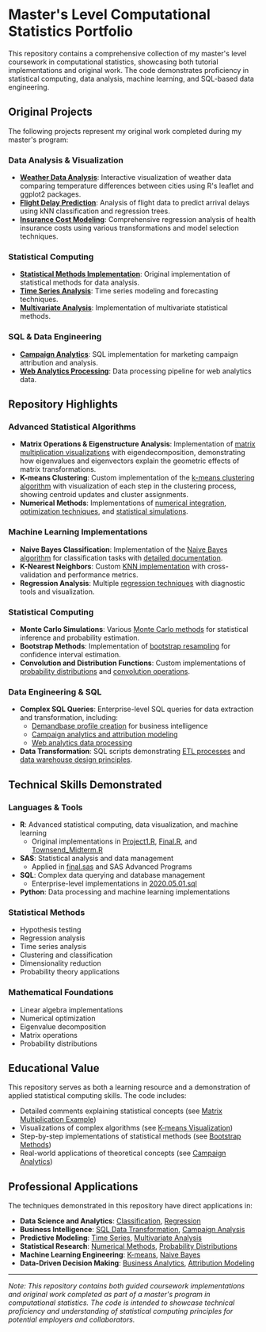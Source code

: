 # Master's Level Computational Statistics Portfolio

This repository contains a comprehensive collection of my master's level coursework in computational statistics, showcasing both tutorial implementations and original work. The code demonstrates proficiency in statistical computing, data analysis, machine learning, and SQL-based data engineering.

## Original Projects

The following projects represent my original work completed during my master's program:

### Data Analysis & Visualization
- **[Weather Data Analysis](Townsend_Scarlett_Stat6610_project1.R)**: Interactive visualization of weather data comparing temperature differences between cities using R's leaflet and ggplot2 packages.
- **[Flight Delay Prediction](Project1.R)**: Analysis of flight data to predict arrival delays using kNN classification and regression trees.
- **[Insurance Cost Modeling](Final.R)**: Comprehensive regression analysis of health insurance costs using various transformations and model selection techniques.

### Statistical Computing
- **[Statistical Methods Implementation](Townsend_Scarlett_Stat6610_hw4.R)**: Original implementation of statistical methods for data analysis.
- **[Time Series Analysis](Townsend_Scarlett_Stat6610_hw8.R)**: Time series modeling and forecasting techniques.
- **[Multivariate Analysis](Townsend_Scarlett_Stat6610_hw9.R)**: Implementation of multivariate statistical methods.

### SQL & Data Engineering
- **[Campaign Analytics](2020.08.16%20Campaign%20Touches%20Streamlined.sql)**: SQL implementation for marketing campaign attribution and analysis.
- **[Web Analytics Processing](02_Sign_Web_Data%20v1.1.sql)**: Data processing pipeline for web analytics data.

## Repository Highlights

### Advanced Statistical Algorithms
- **Matrix Operations & Eigenstructure Analysis**: Implementation of [matrix multiplication visualizations](MatrixMultandEigenstructure.R) with eigendecomposition, demonstrating how eigenvalues and eigenvectors explain the geometric effects of matrix transformations.
- **K-means Clustering**: Custom implementation of the [k-means clustering algorithm](Kmeans.R) with visualization of each step in the clustering process, showing centroid updates and cluster assignments.
- **Numerical Methods**: Implementations of [numerical integration](Numerical%20Issues.R), [optimization techniques](optimCIs.R), and [statistical simulations](adapt.gauss10.R).

### Machine Learning Implementations
- **Naive Bayes Classification**: Implementation of the [Naive Bayes algorithm](NaiveBayes%20-%20HW%20%233.R) for classification tasks with [detailed documentation](NaiveBayes.docx).
- **K-Nearest Neighbors**: Custom [KNN implementation](KmeansTests.R) with cross-validation and performance metrics.
- **Regression Analysis**: Multiple [regression techniques](regressionmidterm.R) with diagnostic tools and visualization.

### Statistical Computing
- **Monte Carlo Simulations**: Various [Monte Carlo methods](permutation_sim.R) for statistical inference and probability estimation.
- **Bootstrap Methods**: Implementation of [bootstrap resampling](prob10.29boot.R) for confidence interval estimation.
- **Convolution and Distribution Functions**: Custom implementations of [probability distributions](Convolution.R) and [convolution operations](Intro%20to%20Probability.R).

### Data Engineering & SQL
- **Complex SQL Queries**: Enterprise-level SQL queries for data extraction and transformation, including:
  - [Demandbase profile creation](01_Demandbase_Profile.sql) for business intelligence
  - [Campaign analytics and attribution modeling](2020.08.16%20Campaign%20Touches%20Streamlined.sql)
  - [Web analytics data processing](02_Sign_Web_Data%20v1.1.sql)
- **Data Transformation**: SQL scripts demonstrating [ETL processes](weekly_script_business_moves_bkp.sql) and [data warehouse design principles](cstack.sql).

## Technical Skills Demonstrated

### Languages & Tools
- **R**: Advanced statistical computing, data visualization, and machine learning
  - Original implementations in [Project1.R](Project1.R), [Final.R](Final.R), and [Townsend_Midterm.R](Townsend_Midterm.R)
- **SAS**: Statistical analysis and data management
  - Applied in [final.sas](final.sas) and SAS Advanced Programs
- **SQL**: Complex data querying and database management
  - Enterprise-level implementations in [2020.05.01.sql](2020.05.01.sql)
- **Python**: Data processing and machine learning implementations

### Statistical Methods
- Hypothesis testing
- Regression analysis
- Time series analysis
- Clustering and classification
- Dimensionality reduction
- Probability theory applications

### Mathematical Foundations
- Linear algebra implementations
- Numerical optimization
- Eigenvalue decomposition
- Matrix operations
- Probability distributions

## Educational Value

This repository serves as both a learning resource and a demonstration of applied statistical computing skills. The code includes:

- Detailed comments explaining statistical concepts (see [Matrix Multiplication Example](MatrixMultandEigenstructure.R))
- Visualizations of complex algorithms (see [K-means Visualization](Kmeans.R))
- Step-by-step implementations of statistical methods (see [Bootstrap Methods](prob10.29boot.R))
- Real-world applications of theoretical concepts (see [Campaign Analytics](2020.08.16%20Campaign%20Touches%20Streamlined.sql))

## Professional Applications

The techniques demonstrated in this repository have direct applications in:

- **Data Science and Analytics**: [Classification](TestEnvironmentDetectMisclass.R), [Regression](regressionmidterm.R)
- **Business Intelligence**: [SQL Data Transformation](2020.05.01.sql), [Campaign Analysis](2020.08.16%20Campaign%20Touches%20Streamlined.sql)
- **Predictive Modeling**: [Time Series](timeseries.R), [Multivariate Analysis](mvn.R)
- **Statistical Research**: [Numerical Methods](Numerical%20Issues.R), [Probability Distributions](Convolution.R)
- **Machine Learning Engineering**: [K-means](Kmeans.R), [Naive Bayes](NaiveBayes%20-%20HW%20%233.R)
- **Data-Driven Decision Making**: [Business Analytics](2020.08.17%20CEO%20Data.sql), [Attribution Modeling](2020.08.22%20Critical%20Path%20Campaign%20Exposure.sql)

---

*Note: This repository contains both guided coursework implementations and original work completed as part of a master's program in computational statistics. The code is intended to showcase technical proficiency and understanding of statistical computing principles for potential employers and collaborators.*
